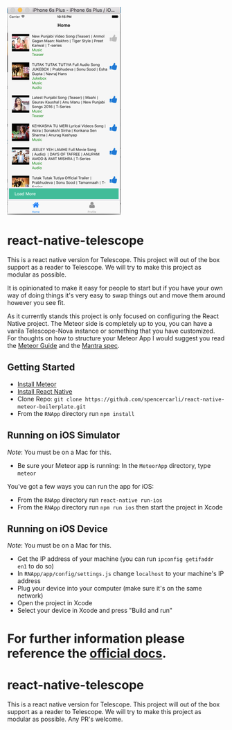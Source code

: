 ![Alt text](/demo.png "Demo")

# react-native-telescope
This is a react native version for Telescope. This project will out of the box support as a reader to Telescope. We will try to make this project as modular as possible.

It is opinionated to make it easy for people to start but if you have your own way of doing things it's very easy to swap things out and move them around however you see fit.

As it currently stands this project is only focused on configuring the React Native project. The Meteor side is completely up to you, you can have a vanila Telescope-Nova instance or something that you have customized. For thoughts on how to structure your Meteor App I would suggest you read the [Meteor Guide](http://guide.meteor.com/) and the [Mantra spec](http://mantrajs.com/).

## Getting Started

- [Install Meteor](https://www.meteor.com/install)
- [Install React Native](https://facebook.github.io/react-native/docs/getting-started.html#content)
- Clone Repo: `git clone https://github.com/spencercarli/react-native-meteor-boilerplate.git`
- From the `RNApp` directory run `npm install`

## Running on iOS Simulator

_Note_: You must be on a Mac for this.

- Be sure your Meteor app is running: In the ```MeteorApp``` directory, type ```meteor```
 
You've got a few ways you can run the app for iOS:

- From the `RNApp` directory run `react-native run-ios`
- From the `RNApp` directory run `npm run ios` then start the project in Xcode

## Running on iOS Device

_Note_: You must be on a Mac for this.

- Get the IP address of your machine (you can run `ipconfig getifaddr en1` to do so)
- In `RNApp/app/config/settings.js` change `localhost` to your machine's IP address
- Plug your device into your computer (make sure it's on the same network)
- Open the project in Xcode
- Select your device in Xcode and press "Build and run"

For further information please reference the [official docs](https://facebook.github.io/react-native/docs/running-on-device-ios.html#content).
=======
# react-native-telescope
This is a react native version for Telescope. This project will out of the box support as a reader to Telescope. We will try to make this project as modular as possible. Any PR's welcome.
